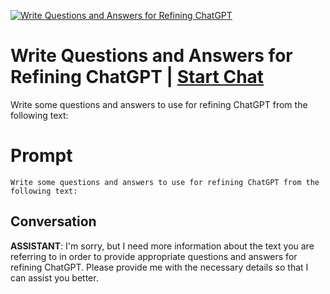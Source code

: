 
[![Write Questions and Answers for Refining ChatGPT](https://flow-prompt-covers.s3.us-west-1.amazonaws.com/icon/cute/cute_1.png)](https://gptcall.net/chat.html?data=%7B%22contact%22%3A%7B%22id%22%3A%22NoUgwM1tvHcfG1GrjIDrx%22%2C%22flow%22%3Atrue%7D%7D)
# Write Questions and Answers for Refining ChatGPT | [Start Chat](https://gptcall.net/chat.html?data=%7B%22contact%22%3A%7B%22id%22%3A%22NoUgwM1tvHcfG1GrjIDrx%22%2C%22flow%22%3Atrue%7D%7D)
Write some questions and answers to use for refining ChatGPT from the following text: 

# Prompt

```
Write some questions and answers to use for refining ChatGPT from the following text: 
```

## Conversation

**ASSISTANT**: I'm sorry, but I need more information about the text you are referring to in order to provide appropriate questions and answers for refining ChatGPT. Please provide me with the necessary details so that I can assist you better.



